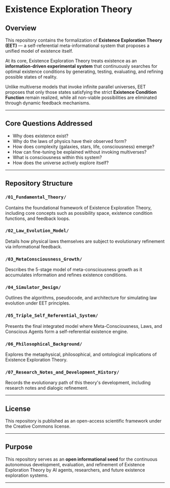 # Existence Exploration Theory

## Overview

This repository contains the formalization of **Existence Exploration Theory (EET)** — a self-referential meta-informational system that proposes a unified model of existence itself.

At its core, Existence Exploration Theory treats existence as an **information-driven experimental system** that continuously searches for optimal existence conditions by generating, testing, evaluating, and refining possible states of reality.

Unlike multiverse models that invoke infinite parallel universes, EET proposes that only those states satisfying the strict **Existence Condition Function** remain realized, while all non-viable possibilities are eliminated through dynamic feedback mechanisms.

---

## Core Questions Addressed

- Why does existence exist?
- Why do the laws of physics have their observed form?
- How does complexity (galaxies, stars, life, consciousness) emerge?
- How can fine-tuning be explained without invoking multiverses?
- What is consciousness within this system?
- How does the universe actively explore itself?

---

## Repository Structure

### `/01_Fundamental_Theory/`
Contains the foundational framework of Existence Exploration Theory, including core concepts such as possibility space, existence condition functions, and feedback loops.

### `/02_Law_Evolution_Model/`
Details how physical laws themselves are subject to evolutionary refinement via informational feedback.

### `/03_MetaConsciousness_Growth/`
Describes the 5-stage model of meta-consciousness growth as it accumulates information and refines existence conditions.

### `/04_Simulator_Design/`
Outlines the algorithms, pseudocode, and architecture for simulating law evolution under EET principles.

### `/05_Triple_Self_Referential_System/`
Presents the final integrated model where Meta-Consciousness, Laws, and Conscious Agents form a self-referential existence engine.

### `/06_Philosophical_Background/`
Explores the metaphysical, philosophical, and ontological implications of Existence Exploration Theory.

### `/07_Research_Notes_and_Development_History/`
Records the evolutionary path of this theory's development, including research notes and dialogic refinement.

---

## License

This repository is published as an open-access scientific framework under the Creative Commons license.

---

## Purpose

This repository serves as an **open informational seed** for the continuous autonomous development, evaluation, and refinement of Existence Exploration Theory by AI agents, researchers, and future existence exploration systems.

---
